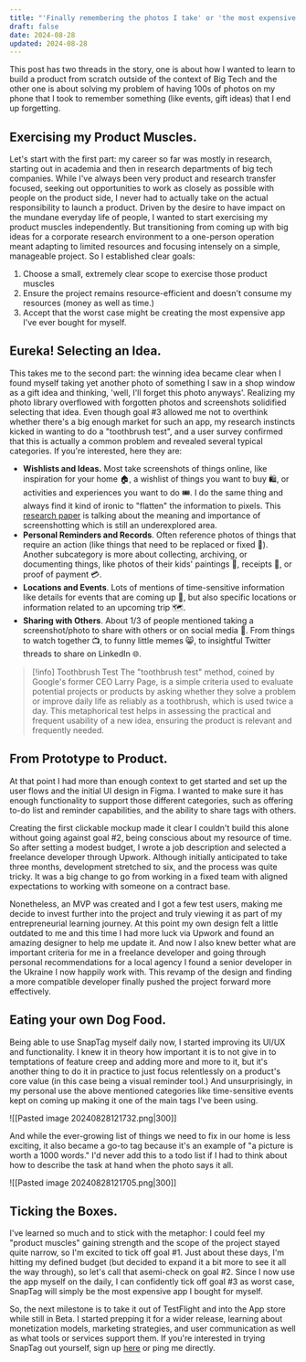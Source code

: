 ```yaml
---
title: "'Finally remembering the photos I take' or 'the most expensive app I ever bought.'"
draft: false
date: 2024-08-28
updated: 2024-08-28
---
```


This post has two threads in the story, one is about how I wanted to learn to build a product from scratch outside of the context of Big Tech and the other one is about solving my problem of having 100s of photos on my phone that I took to remember something (like events, gift ideas) that I end up forgetting.

## Exercising my Product Muscles.
Let's start with the first part: my career so far was mostly in research, starting out in academia and then in research departments of big tech companies. While I've always been very product and research transfer focused, seeking out opportunities to work as closely as possible with people on the product side, I never had to actually take on the actual responsibility to launch a product. Driven by the desire to have impact on the mundane everyday life of people, I wanted to start exercising my product muscles independently. But transitioning from coming up with big ideas for a corporate research environment to a one-person operation meant adapting to limited resources and focusing intensely on a simple, manageable project. So I established clear goals:
1. Choose a small, extremely clear scope to exercise those product muscles
2. Ensure the project remains resource-efficient and doesn't consume my resources (money as well as time.)
3. Accept that the worst case might be creating the most expensive app I've ever bought for myself.


## Eureka! Selecting an Idea.
This takes me to the second part: the winning idea became clear when I found myself taking yet another photo of something I saw in a shop window as a gift idea and thinking, 'well, I'll forget this photo anyways'. Realizing my photo library overflowed with forgotten photos and screenshots solidified selecting that idea. Even though goal #3 allowed me not to overthink whether there's a big enough market for such an app, my research instincts kicked in wanting to do a "toothbrush test", and a user survey confirmed that this is actually a common problem and revealed several typical categories. If you're interested, here they are: 
- **Wishlists and Ideas.** Most take screenshots of things online, like inspiration for your home 🏠, a wishlist of things you want to buy 🛍️, or activities and experiences you want to do 🎟️. I do the same thing and always find it kind of ironic to "flatten" the information to pixels. This [research paper](https://dl.acm.org/doi/abs/10.1145/3563657.3596067) is talking about the meaning and importance of screenshotting which is still an underexplored area.
- **Personal Reminders and Records**. Often reference photos of things that require an action (like things that need to be replaced or fixed 🔧). Another subcategory is more about collecting, archiving, or documenting things, like photos of their kids' paintings 🎨, receipts 🧾, or proof of payment 💳.
- **Locations and Events**. Lots of mentions of time-sensitive information like details for events that are coming up 📅, but also specific locations or information related to an upcoming trip 🗺️. 
- **Sharing with Others**. About 1/3 of people mentioned taking a screenshot/photo to share with others or on social media 📱. From things to watch together 📺, to funny little memes 😸, to insightful Twitter threads to share on LinkedIn 🌐. 


> [!info] Toothbrush Test
> The "toothbrush test" method, coined by Google's former CEO Larry Page, is a simple criteria used to evaluate potential projects or products by asking whether they solve a problem or improve daily life as reliably as a toothbrush, which is used twice a day. This metaphorical test helps in assessing the practical and frequent usability of a new idea, ensuring the product is relevant and frequently needed.

## From Prototype to Product.
At that point I had more than enough context to get started and set up the user flows and the initial UI design in Figma. I wanted to make sure it has enough functionality to support those different categories, such as offering to-do list and reminder capabilities, and the ability to share tags with others.

Creating the first clickable mockup made it clear I couldn't build this alone without going against goal #2, being conscious about my resource of time. So after setting a modest budget, I wrote a job description and selected a freelance developer through Upwork. Although initially anticipated to take three months, development stretched to six, and the process was quite tricky. It was a big change to go from working in a fixed team with aligned expectations to working with someone on a contract base.

Nonetheless, an MVP was created and I got a few test users, making me decide to invest further into the project and truly viewing it as part of my entrepreneurial learning journey. At this point my own design felt a little outdated to me and this time I had more luck via Upwork and found an amazing designer to help me update it. And now I also knew better what are important criteria for me in a freelance developer and going through personal recommendations for a local agency I found a senior developer in the Ukraine I now happily work with. This revamp of the design and finding a more compatible developer finally pushed the project forward more effectively.

## Eating your own Dog Food.
Being able to use SnapTag myself daily now, I started improving its UI/UX and functionality. I knew it in theory how important it is to not give in to temptations of feature creep and adding more and more to it, but it's another thing to do it in practice to just focus relentlessly on a product's core value (in this case being a visual reminder tool.) And unsurprisingly, in my personal use the above mentioned categories like time-sensitive events kept on coming up making it one of the main tags I've been using. 

![[Pasted image 20240828121732.png|300]]

And while the ever-growing list of things we need to fix in our home is less exciting, it also became a go-to tag because it's an example of "a picture is worth a 1000 words." I'd never add this to a todo list if I had to think about how to describe the task at hand when the photo says it all.

![[Pasted image 20240828121705.png|300]]

## Ticking the Boxes.
I've learned so much and to stick with the metaphor: I could feel my "product muscles" gaining strength and the scope of the project stayed quite narrow, so I'm excited to tick off goal #1. Just about these days, I'm hitting my defined budget (but decided to expand it a bit more to see it all the way through), so let's call that asemi-check on goal #2. Since I now use the app myself on the daily, I can confidently tick off goal #3 as worst case, SnapTag will simply be the most expensive app I bought for myself.

So, the next milestone is to take it out of TestFlight and into the App store while still in Beta. I started prepping it for a wider release, learning about monetization models, marketing strategies, and user communication as well as what tools or services support them. If you're interested in trying SnapTag out yourself, sign up [here](https://snaptagapp.com/) or ping me directly.








